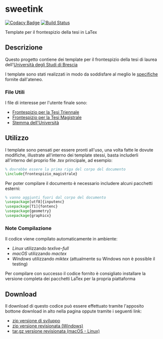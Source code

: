 # sweetink

[![Codacy Badge](https://api.codacy.com/project/badge/Grade/4f4c4f52d81145299a944dcba4ca755d)](https://app.codacy.com/app/FilippoRanza/sweetink?utm_source=github.com&utm_medium=referral&utm_content=FilippoRanza/sweetink&utm_campaign=Badge_Grade_Dashboard)  [![Build Status](https://travis-ci.com/FilippoRanza/sweetink.svg?branch=master)](https://travis-ci.com/FilippoRanza/sweetink)

Template per il frontespizio della tesi in LaTex

## Descrizione
Questo progetto contiene dei template per il frontespizio
della tesi di laurea dell'[Università degli Studi di Brescia](https://www.unibs.it/)

I template sono stati realizzati in  modo da soddisfare al meglio
le [specifiche](https://www.unibs.it/segreterie-studenti/laurearsi/esami-di-laurea/redazione-tesi-di-laurea/relazione-finale)
fornite dall'ateneo.

### File Utili
I file di interesse per l'utente finale sono:
*   [Frontespizio per la Tesi Triennale](triennale.html)
*   [Frontespizio per la Tesi Magistrale](https://github.com/FilippoRanza/sweetink/blob/master/frontespizio_magistrale.tex)
*   [Stemma dell'Università](https://github.com/FilippoRanza/sweetink/blob/master/logo_unibs.png)

## Utilizzo
I template sono pensati per essere pronti all'uso, una volta fatte le
dovute modifiche, illustrate all'interno dei template stessi, basta includerli
all'interno del proprio file _.tex_ principale, ad esempio:
```latex
% dovrebbe essere la prima riga del corpo del documento
\include{frontespizio_magistrale}
```

Per poter compilare il documento è necessario includere alcuni 
pacchetti esterni:
```latex
% vanno aggiunti fuori dal corpo del documento
\usepackage[utf8]{inputenc}
\usepackage[T1]{fontenc}
\usepackage{geometry}
\usepackage{graphicx}
```

### Note Compilazione
Il codice viene compilato automaticamente in ambiente:
*   _Linux_ utilizzando _texlive-full_
*   _macOS_ utilizzando _mactex_
*   _Windows_ utilizzando _miktex_ (attualmente su Windows non è possible il testing)

Per compilare con successo il codice fornito è consigliato installare 
la versione completa dei pacchetti LaTex per la propria piattaforma

## Download
Il download di questo codice può essere effettuato tramite l'apposito
bottone download in alto nella pagina oppute tramite i seguenti link:
*   [zip versione di sviluppo](https://github.com/FilippoRanza/sweetink/archive/master.zip)
*   [zip versione revisionata (Windows)](https://github.com/FilippoRanza/sweetink/archive/v0.1.zip)
*   [tar.gz versione revisionata (macOS - Linux)](https://github.com/FilippoRanza/sweetink/archive/v0.1.tar.gz)
